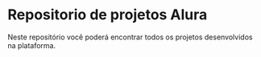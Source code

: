 # Repositorio de projetos Alura
Neste repositório você poderá encontrar todos os projetos desenvolvidos na plataforma.

